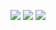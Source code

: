 <p align='center'>
    <img src='https://github-readme-stats.vercel.app/api?line_height=27&username=hansbug&show_icons=true&theme=solarized-light'/>
    <img src="https://github-readme-stats.vercel.app/api/top-langs/?username=hansbug&layout=compact&theme=solarized-light"/>
    <img src='https://github-readme-stats.vercel.app/api/wakatime?username=HansBug&theme=solarized-light'/>
</p>